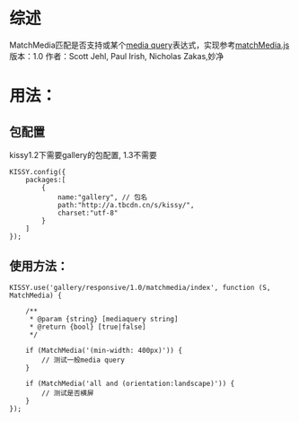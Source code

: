 # 综述
MatchMedia匹配是否支持或某个[media query](http://www.w3.org/TR/css3-mediaqueries/)表达式，实现参考[matchMedia.js](https://github.com/scottjehl/matchMedia.js)
版本：1.0
作者：Scott Jehl, Paul Irish, Nicholas Zakas,妙净

# 用法：
## 包配置 
kissy1.2下需要gallery的包配置, 1.3不需要

    KISSY.config({
        packages:[
            {
                name:"gallery", // 包名
                path:"http://a.tbcdn.cn/s/kissy/",
                charset:"utf-8"
            }
        ]
    });

## 使用方法：
    KISSY.use('gallery/responsive/1.0/matchmedia/index', function (S, MatchMedia) {
        
        /**
         * @param {string} [mediaquery string] 
         * @return {bool} [true|false]
         */
        
        if (MatchMedia('(min-width: 400px)')) {
            // 测试一般media query
        }

        if (MatchMedia('all and (orientation:landscape)')) {
            // 测试是否横屏
        } 
    });

